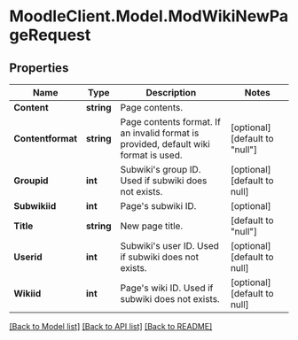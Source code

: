 # MoodleClient.Model.ModWikiNewPageRequest

## Properties

Name | Type | Description | Notes
------------ | ------------- | ------------- | -------------
**Content** | **string** | Page contents. | 
**Contentformat** | **string** | Page contents format. If an invalid format is provided, default                     wiki format is used. | [optional] [default to "null"]
**Groupid** | **int** | Subwiki&#39;s group ID. Used if subwiki does not exists. | [optional] [default to null]
**Subwikiid** | **int** | Page&#39;s subwiki ID. | [optional] 
**Title** | **string** | New page title. | [default to "null"]
**Userid** | **int** | Subwiki&#39;s user ID. Used if subwiki does not exists. | [optional] [default to null]
**Wikiid** | **int** | Page&#39;s wiki ID. Used if subwiki does not exists. | [optional] [default to null]

[[Back to Model list]](../README.md#documentation-for-models) [[Back to API list]](../README.md#documentation-for-api-endpoints) [[Back to README]](../README.md)


